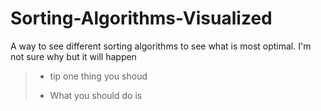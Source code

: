 # Sorting-Algorithms-Visualized
A way to see different sorting algorithms to see what is most optimal. 
I'm not sure why but it will happen
>- tip one thing you shoud
>
>- What you should do is



